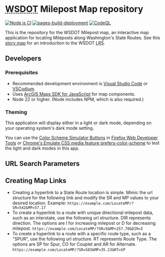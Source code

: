 # <abbr title='Washington State Department of Transportation'>WSDOT</abbr> Milepost Map repository

<!-- #region badges -->

[![Node.js CI](https://github.com/WSDOT-GIS/wsdot-mp-map/actions/workflows/node.js.yml/badge.svg)](https://github.com/WSDOT-GIS/wsdot-mp-map/actions/workflows/node.js.yml) [![pages-build-deployment](https://github.com/WSDOT-GIS/wsdot-mp-map/actions/workflows/pages/pages-build-deployment/badge.svg?branch=gh-pages)](https://github.com/WSDOT-GIS/wsdot-mp-map/actions/workflows/pages/pages-build-deployment) [![CodeQL](https://github.com/WSDOT-GIS/wsdot-mp-map/actions/workflows/github-code-scanning/codeql/badge.svg)](https://github.com/WSDOT-GIS/wsdot-mp-map/actions/workflows/github-code-scanning/codeql)

<!-- #endregion badges -->

This is the repository for the WSDOT Milepost map, an interactive map application for locating Mileposts along Washington's State Routes. See this [story map] for an introduction to the WSDOT <abbr title='Linear Referencing System'>LRS</abbr>.

## Developers

### Prerequisites

- Recommended development environment is [Visual Studio Code] or [VSCodium].
- Uses [ArcGIS Maps SDK for JavaScript] for map components.
- Node 22 or higher. (Node includes NPM, which is also required.)

### Theming

This application will display either in a light or dark mode, depending on your operating system's dark mode setting.

You can use the [Color Scheme Simulator Buttons] in [Firefox Web Developer Tools] or [Chrome's Emulate CSS media feature prefers-color-scheme] to test the light and dark modes in this app.

## URL Search Parameters

## Creating Map Links

- Creating a hyperlink to a State Route location is simple. Mimic the url structure for the following link and modify the SR and MP values to your desired location. Example:
  `https://example.com/LocateMP/?SR=542&MP=57.17`
- To create a hyperlink to a route with unique directional milepost data, such as an interstate, use the following url structure. DIR represents direction. The options are I for increasing milepost or D for decreasing milepost.
  `https://example.com/LocateMP/?SR=5&MP=257.70&DIR=I`
- To create a hyperlink to a route with a specific route type, such as a "SPUR", use the following url structure. RT represents Route Type. The options are SP for Spur, CO for Couplet and AR for Alternate.
  `https://example.com/LocateMP/?SR=503&MP=35.23&RT=SP`

[ArcGIS Maps SDK for JavaScript]: https://developers.arcgis.com/javascript
[Chrome's Emulate CSS media feature prefers-color-scheme]: https://developer.chrome.com/docs/devtools/rendering/emulate-css#emulate_css_media_feature_prefers-color-scheme
[Color Scheme Simulator Buttons]: https://firefox-source-docs.mozilla.org/devtools-user/page_inspector/how_to/examine_and_edit_css/index.html#view-media-rules-for-prefers-color-scheme
[Firefox Web Developer Tools]: https://firefox-dev.tools/
[story map]: https://storymaps.arcgis.com/stories/3563e01d91b8444f875af320564fef7b
[Visual Studio Code]: https://code.visualstudio.com/
[VSCodium]: https://vscodium.com/

